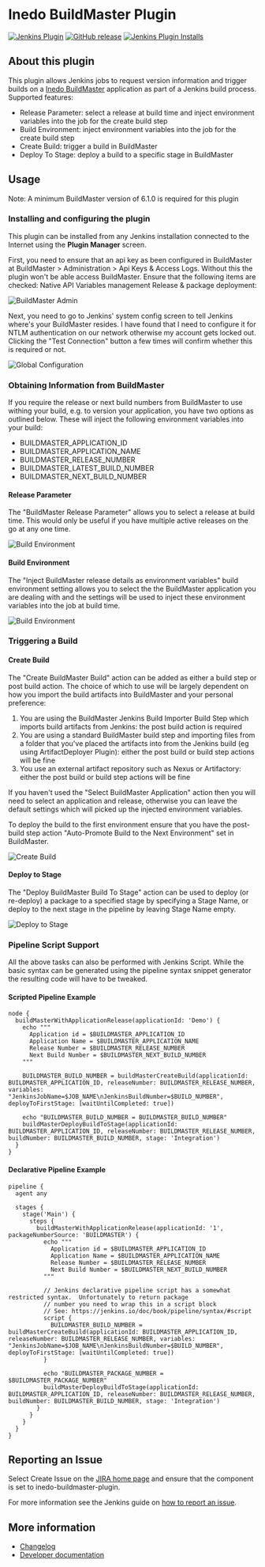 Inedo BuildMaster Plugin
========================

[![Jenkins Plugin](https://img.shields.io/jenkins/plugin/v/inedo-buildmaster.svg)](https://plugins.jenkins.io/inedo-buildmaster)
[![GitHub release](https://img.shields.io/github/release/jenkinsci/inedo-buildmaster-plugin.svg?label=changelog)](https://github.com/jenkinsci/inedo-buildmaster-plugin/releases/latest)
[![Jenkins Plugin Installs](https://img.shields.io/jenkins/plugin/i/inedo-buildmaster.svg?color=blue)](https://plugins.jenkins.io/inedo-buildmaster)

## About this plugin
This plugin allows Jenkins jobs to request version information and trigger builds on a [Inedo BuildMaster](http://inedo.com/buildmaster) application as part of a Jenkins build process. Supported features:

* Release Parameter: select a release at build time and inject environment variables into the job for the create build step
* Build Environment: inject environment variables into the job for the create build step
* Create Build: trigger a build in BuildMaster
* Deploy To Stage: deploy a build to a specific stage in BuildMaster


## Usage
Note: A minimum BuildMaster version of 6.1.0 is required for this plugin

### Installing and configuring the plugin

This plugin can be installed from any Jenkins installation connected to the Internet using the **Plugin Manager** screen.

First, you need to ensure that an api key as been configured in BuildMaster at BuildMaster > Administration > Api Keys & Access Logs.  Without this the plugin won't be able access BuildMaster.  Ensure that the following items are checked:
Native API
Variables management
Release & package deployment:

![BuildMaster Admin](/docs/images/buildmaster_admin.png)

Next, you need to go to Jenkins' system config screen to tell Jenkins where's your BuildMaster resides.  I have found that I need to configure it for NTLM authentication on our network otherwise my account gets locked out.  Clicking the "Test Connection" button a few times will confirm whether this is required or not.

![Global Configuration](/docs/images/global_configuration.png)

### Obtaining Information from BuildMaster

If you require the release or next build numbers from BuildMaster to use withing your build, e.g. to version your application, you have two options as outlined below. These will inject the following environment variables into your build:

* BUILDMASTER_APPLICATION_ID
* BUILDMASTER_APPLICATION_NAME
* BUILDMASTER_RELEASE_NUMBER
* BUILDMASTER_LATEST_BUILD_NUMBER
* BUILDMASTER_NEXT_BUILD_NUMBER

#### Release Parameter  

The "BuildMaster Release Parameter" allows you to select a release at build time.  This would only be useful if you have multiple active releases on the go at any one time.

![Build Environment](/docs/images/build_parameter.png)

#### Build Environment

The "Inject BuildMaster release details as environment variables" build environment setting allows you to select the the BuildMaster application you are dealing with and the settings will be used to inject these environment variables into the job at build time.

![Build Environment](/docs/images/build_envrionment.png)

### Triggering a Build

#### Create Build
The "Create BuildMaster Build" action can be added as either a build step or post build action.  The choice of which to use will be largely dependent on how you import the build artifacts into BuildMaster and your personal preference:

1. You are using the BuildMaster Jenkins Build Importer Build Step which imports build artifacts from Jenkins: the post build action is required
2. You are using a standard BuildMaster build step and importing files from a folder that you've placed the artifacts into from the Jenkins build (eg using ArtifactDeployer Plugin): either the post build or build step actions will be fine
3. You use an external artifact repository such as Nexus or Artifactory: either the post build or build step actions will be fine

If you haven't used the "Select BuildMaster Application" action then you will need to select an application and release, otherwise you can leave the default settings which will picked up the injected environment variables.

To deploy the build to the first environment ensure that you have the post-build step action "Auto-Promote Build to the Next Environment" set in BuildMaster.

![Create Build](/docs/images/create_build.png)

#### Deploy to Stage
The "Deploy BuildMaster Build To Stage" action can be used to deploy (or re-deploy) a package to a specified stage by specifying a Stage Name, or deploy to the next stage in the pipeline by leaving Stage Name empty.

![Deploy to Stage](/docs/images/deploy_to_stage.png)


### Pipeline Script Support

All the above tasks can also be performed with Jenkins Script. While the basic syntax can be generated using the pipeline syntax snippet generator the resulting code will have to be tweaked.

#### Scripted Pipeline Example 
```
node {
  buildMasterWithApplicationRelease(applicationId: 'Demo') {
    echo """
      Application id = $BUILDMASTER_APPLICATION_ID
      Application Name = $BUILDMASTER_APPLICATION_NAME
      Release Number = $BUILDMASTER_RELEASE_NUMBER
      Next Build Number = $BUILDMASTER_NEXT_BUILD_NUMBER
    """
  
    BUILDMASTER_BUILD_NUMBER = buildMasterCreateBuild(applicationId: BUILDMASTER_APPLICATION_ID, releaseNumber: BUILDMASTER_RELEASE_NUMBER, variables: "JenkinsJobName=$JOB_NAME\nJenkinsBuildNumber=$BUILD_NUMBER", deployToFirstStage: [waitUntilCompleted: true])
  
    echo "BUILDMASTER_BUILD_NUMBER = BUILDMASTER_BUILD_NUMBER"
    buildMasterDeployBuildToStage(applicationId: BUILDMASTER_APPLICATION_ID, releaseNumber: BUILDMASTER_RELEASE_NUMBER, buildNumber: BUILDMASTER_BUILD_NUMBER, stage: 'Integration')
  }
}
```

#### Declarative Pipeline Example
```
pipeline {
  agent any
  
  stages {
    stage('Main') {
      steps {
        buildMasterWithApplicationRelease(applicationId: '1', packageNumberSource: 'BUILDMASTER') {
          echo """
            Application id = $BUILDMASTER_APPLICATION_ID
            Application Name = $BUILDMASTER_APPLICATION_NAME
            Release Number = $BUILDMASTER_RELEASE_NUMBER
            Next Build Number = $BUILDMASTER_NEXT_BUILD_NUMBER
          """

          // Jenkins declarative pipeline script has a somewhat restricted syntax.  Unfortunately to return package 
          // number you need to wrap this in a script block
          // See: https://jenkins.io/doc/book/pipeline/syntax/#script
          script {
            BUILDMASTER_BUILD_NUMBER = buildMasterCreateBuild(applicationId: BUILDMASTER_APPLICATION_ID, releaseNumber: BUILDMASTER_RELEASE_NUMBER, variables: "JenkinsJobName=$JOB_NAME\nJenkinsBuildNumber=$BUILD_NUMBER", deployToFirstStage: [waitUntilCompleted: true])
          }
            
          echo "BUILDMASTER_PACKAGE_NUMBER = $BUILDMASTER_PACKAGE_NUMBER"
          buildMasterDeployBuildToStage(applicationId: BUILDMASTER_APPLICATION_ID, releaseNumber: BUILDMASTER_RELEASE_NUMBER, buildNumber: BUILDMASTER_BUILD_NUMBER, stage: 'Integration')
        }
      }
    }
  }
}
```

## Reporting an Issue
Select Create Issue on the [JIRA home page](https://issues.jenkins-ci.org/secure/Dashboard.jspa") and ensure that the component is set to inedo-buildmaster-plugin.

For more information see the Jenkins guide on [how to report an issue](https://wiki.jenkins.io/display/JENKINS/How+to+report+an+issue).

## More information

* [Changelog](https://github.com/jenkinsci/inedo-buildmaster-plugin/releases)
* [Developer documentation](./docs/DEVELOPER.md)
